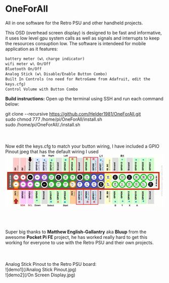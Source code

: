# OneForAll
All in one software for the Retro PSU and other handheld projects.

This OSD (overhead screen display) is designed to be fast and informative, it uses low level gpu system calls as well as signals and interrupts to keep the resources consuption low. The software is intendeed for mobile application as it features:

    battery meter (w\ charge indicator)
    wifi meter w\ On/Off
    Bluetooth On/Off
    Analog Stick (w\ Disable/Enable Button Combo)
    Built In Controls (no need for RetroGame from Adafruit, edit the keys.cfg)
    Control Volume with Button Combo
    

<b>Build instructions:</b>
Open up the terminal using SSH and run each command below:<br>

git clone --recursive https://github.com/Helder1981/OneForAll.git<br>
sudo chmod 777 /home/pi/OneForAll/install.sh<br>
sudo /home/pi/OneForAll/./install.sh<br>
<br><br><br>
Now edit the keys.cfg to match your button wiring, I have included a GPIO Pinout jpeg that has the default wiring I used<br>
![demo](/Raspberry-Pi-GPIO-Pinout.jpg)<br><br><br><br>

Super big thanks to <b>Matthew English-Gallantry</b> aka <b>Bluup</b> from the awesome <b>Pocket Pi FE</b> project, he has worked really hard to get this working for everyone to use with the Retro PSU and their own projects.
<br><br><br><br>
Analog Stick Pinout to the Retro PSU board:<br>
![demo1](/Analog Stick Pinout.jpg)<br>
![demo2](/On Screen Display.jpg)<br>
